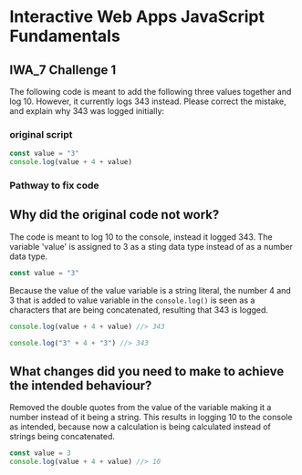 # Interactive Web Apps JavaScript Fundamentals
## IWA_7 Challenge 1
The following code is meant to add the following three values together and log 10. However, it currently logs 343 instead. Please correct the mistake, and explain why 343 was logged initially:
### original script
```javascript
const value = "3"
console.log(value + 4 + value)
```
### Pathway to fix code

## Why did the original code not work?
 The  code is meant to log 10 to the console, instead it logged 343. The variable 'value' is assigned to 3 as a sting data type instead of as a number data type.

```javascript
const value = "3"
```
Because the value of the value variable is a string literal, the number 4  and 3 that is added to value variable in the ```console.log()``` is seen as a characters that are being concatenated, resulting that 343 is logged.

```javascript
console.log(value + 4 + value) //> 343
```
```javascript
console.log("3" + 4 + "3") //> 343
```
## What changes did you need to make to achieve the intended behaviour?
Removed the double quotes from the value of the variable making it a number instead of it being a string. This results in logging 10 to the console as intended, because now a calculation is being calculated instead of strings being concatenated.
```javascript
const value = 3
console.log(value + 4 + value) //> 10
```